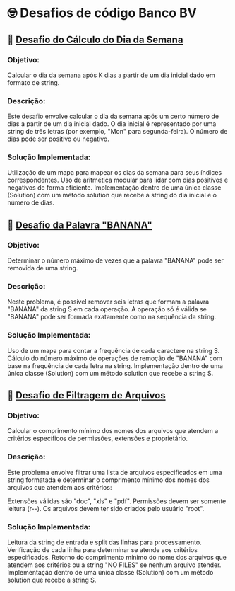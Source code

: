 # 🤓 Desafios de código Banco BV
## 📆 [Desafio do Cálculo do Dia da Semana](https://github.com/thaizacn/Challenge_BV/blob/main/Case1-Solution.java)
### Objetivo:
Calcular o dia da semana após K dias a partir de um dia inicial dado em formato de string.

### Descrição:
Este desafio envolve calcular o dia da semana após um certo número de dias a partir de um dia inicial dado. O dia inicial é representado por uma string de três letras (por exemplo, "Mon" para segunda-feira). O número de dias pode ser positivo ou negativo.

### Solução Implementada:

Utilização de um mapa para mapear os dias da semana para seus índices correspondentes.
Uso de aritmética modular para lidar com dias positivos e negativos de forma eficiente.
Implementação dentro de uma única classe (Solution) com um método solution que recebe a string do dia inicial e o número de dias.

## 🍌 [Desafio da Palavra "BANANA"](https://github.com/thaizacn/Challenge_BV/blob/main/Case2-Solution.java)
### Objetivo:
Determinar o número máximo de vezes que a palavra "BANANA" pode ser removida de uma string.

### Descrição:
Neste problema, é possível remover seis letras que formam a palavra "BANANA" da string S em cada operação. A operação só é válida se "BANANA" pode ser formada exatamente como na sequência da string.

### Solução Implementada:
Uso de um mapa para contar a frequência de cada caractere na string S.
Cálculo do número máximo de operações de remoção de "BANANA" com base na frequência de cada letra na string.
Implementação dentro de uma única classe (Solution) com um método solution que recebe a string S.

## 📂 [Desafio de Filtragem de Arquivos](https://github.com/thaizacn/Challenge_BV/blob/main/Case3-Solution.java)
### Objetivo:
Calcular o comprimento mínimo dos nomes dos arquivos que atendem a critérios específicos de permissões, extensões e proprietário.

### Descrição:
Este problema envolve filtrar uma lista de arquivos especificados em uma string formatada e determinar o comprimento mínimo dos nomes dos arquivos que atendem aos critérios:

Extensões válidas são "doc", "xls" e "pdf".
Permissões devem ser somente leitura (r--).
Os arquivos devem ter sido criados pelo usuário "root".
### Solução Implementada:

Leitura da string de entrada e split das linhas para processamento.
Verificação de cada linha para determinar se atende aos critérios especificados.
Retorno do comprimento mínimo do nome dos arquivos que atendem aos critérios ou a string "NO FILES" se nenhum arquivo atender.
Implementação dentro de uma única classe (Solution) com um método solution que recebe a string S.
